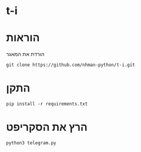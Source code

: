 # t-i

# הוראות

הורדת את המאגר
```
git clone https://github.com/nhman-python/t-i.git
```

# התקן
```
pip install -r requirements.txt
```
# הרץ את הסקריפט
```
python3 telegram.py 
```

